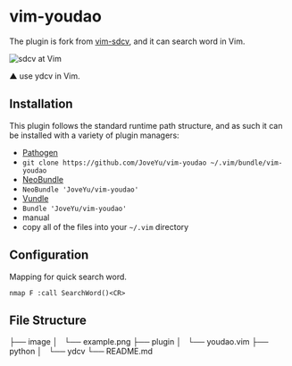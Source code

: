 # vim-youdao

The plugin is fork from [vim-sdcv][1], and it can search word in Vim.

![sdcv at Vim](https://raw.githubusercontent.com/JoveYu/vim-youdao/image/example.png)

▲ use ydcv in Vim.

## Installation

This plugin follows the standard runtime path structure, and as such it can be installed with a variety of plugin managers:

*  [Pathogen][2]
  *  `git clone https://github.com/JoveYu/vim-youdao ~/.vim/bundle/vim-youdao`
*  [NeoBundle][3]
  *  `NeoBundle 'JoveYu/vim-youdao'`
*  [Vundle][4]
  *  `Bundle 'JoveYu/vim-youdao'`
*  manual
  *  copy all of the files into your `~/.vim` directory

## Configuration

Mapping for quick search word.

    nmap F :call SearchWord()<CR>

## File Structure
├── image
│   └── example.png
├── plugin
│   └── youdao.vim
├── python
│   └── ydcv
└── README.md

[1]: https://github.com/chusiang/vim-sdcv
[2]: https://github.com/tpope/vim-pathogen
[3]: https://github.com/Shougo/neobundle.vim
[4]: https://github.com/gmarik/vundle



